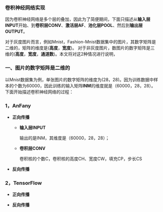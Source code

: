 ### 卷积神经网络实现

因为卷积神经网络是多个层的叠加，因此为了简便期间，下面只描述从**输入层INPUT**开始、到**卷积层CONV**、**激活层AF**、**池化层POOL**、然后到**输出层OUTPUT**。
    
对于灰度图片而言，例如Mnist，Fashion-Mnist数据集中的图片，其数字矩阵是二维的，矩阵的维度是(**高度**，**宽度**)。 对于非灰度图片，数图片的数字矩阵是三维的(**高度**，**宽度**，**通道数**)。本文将对这2种情况进行说明，

### 一、图片的数字矩阵是二维的

以Mnist数据集为例，单张图片的数字矩阵的维度为(28，28)。因为训练数据中样本的个数为60000，因此训练的输入矩阵**INM**的维度就是（60000，28，28）。下面开始描述卷积神经网络的过程：
  
### 1，AnFany

  * **正向传播**
  
      + **输入层INPUT**
      
         输出的是INM，其维度是（60000，28，28）；
      
      + **卷积层CONV**      
      
         卷积核的个数C，卷积核的高度CH、宽度CW，填充CP，步长CS
   
   
  * **反向传播**

### 2，TensorFlow



  * **正向传播**
   
   
  * **反向传播**


